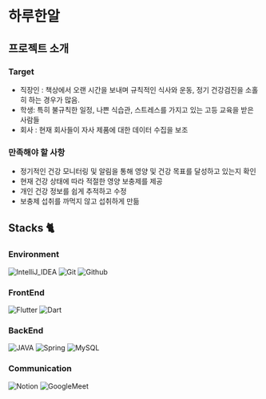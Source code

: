 # 하루한알

## 프로젝트 소개
### Target

- 직장인 : 책상에서 오랜 시간을 보내며 규칙적인 식사와 운동, 정기 건강검진을 소홀히 하는 경우가 많음.
- 학생: 특히 불규칙한 일정, 나쁜 식습관, 스트레스를 가지고 있는 고등 교육을 받은 사람들
- 회사 : 현재 회사들이 자사 제품에 대한 데이터 수집을 보조

### 만족해야 할 사항

- 정기적인 건강 모니터링 및 알림을 통해 영양 및 건강 목표를 달성하고 있는지 확인
- 현재 건강 상태에 따라 적절한 영양 보충제를 제공
- 개인 건강 정보를 쉽게 추적하고 수정
- 보충제 섭취를 까먹지 않고 섭취하게 만듦



## Stacks 🐈

### Environment
![IntelliJ_IDEA](	https://img.shields.io/badge/IntelliJ_IDEA-000000.svg?style=for-the-badge&logo=intellij-idea&logoColor=white)
![Git](https://img.shields.io/badge/Git-F05032?style=for-the-badge&logo=Git&logoColor=white)
![Github](https://img.shields.io/badge/GitHub-181717?style=for-the-badge&logo=GitHub&logoColor=white)

### FrontEnd
![Flutter](https://img.shields.io/badge/Flutter-02569B?style=for-the-badge&logo=flutter&logoColor=white)
![Dart](https://img.shields.io/badge/Dart-0175C2?style=for-the-badge&logo=dart&logoColor=white)

### BackEnd
![JAVA](https://img.shields.io/badge/Java-ED8B00?style=for-the-badge&logo=openjdk&logoColor=white)
![Spring](https://img.shields.io/badge/Spring-6DB33F?style=for-the-badge&logo=spring&logoColor=white)
![MySQL](https://img.shields.io/badge/MySQL-005C84?style=for-the-badge&logo=mysql&logoColor=white)

### Communication
![Notion](https://img.shields.io/badge/Notion-000000?style=for-the-badge&logo=Notion&logoColor=white)
![GoogleMeet](https://img.shields.io/badge/GoogleMeet-00897B?style=for-the-badge&logo=Google%20Meet&logoColor=white)